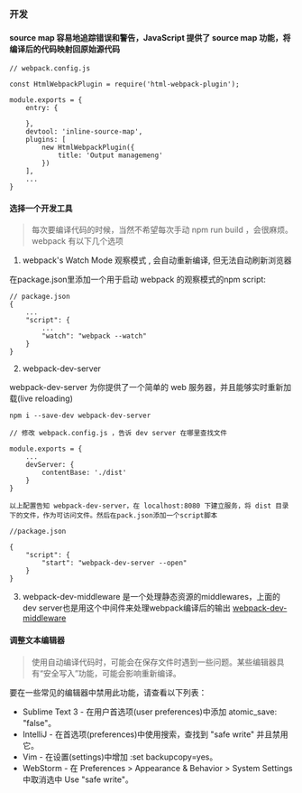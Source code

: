 ### 开发

#### source map   容易地追踪错误和警告，JavaScript 提供了 source map 功能，将编译后的代码映射回原始源代码

	// webpack.config.js

	const HtmlWebpackPlugin = require('html-webpack-plugin');

	module.exports = {
		entry: {

		},
		devtool: 'inline-source-map',
		plugins: [
			new HtmlWebpackPlugin({
				title: 'Output managemeng'
			})
		],
		...
	}

#### 选择一个开发工具  

> 每次要编译代码的时候，当然不希望每次手动 npm run build ，会很麻烦。
> webpack 有以下几个选项

1. webpack's Watch Mode   观察模式 , 会自动重新编译, 但无法自动刷新浏览器

在package.json里添加一个用于启动 webpack 的观察模式的npm script:

	// package.json
	{
		...
		"script": {
			...
			"watch": "webpack --watch"
		}
	}



2. webpack-dev-server

webpack-dev-server 为你提供了一个简单的 web 服务器，并且能够实时重新加载(live reloading)  

	npm i --save-dev webpack-dev-server

	// 修改 webpack.config.js ，告诉 dev server 在哪里查找文件 

	module.exports = {
		...
		devServer: {
			contentBase: './dist'
		}
	}

	以上配置告知 webpack-dev-server，在 localhost:8080 下建立服务，将 dist 目录下的文件，作为可访问文件。然后在pack.json添加一个script脚本 

	//package.json

	{
		"script": {
			"start": "webpack-dev-server --open"
		}
	}


3. webpack-dev-middleware  是一个处理静态资源的middlewares，上面的dev server也是用这个中间件来处理webpack编译后的输出 [webpack-dev-middleware](https://github.com/webpack/webpack-dev-middleware)

#### 调整文本编辑器

> 使用自动编译代码时，可能会在保存文件时遇到一些问题。某些编辑器具有“安全写入”功能，可能会影响重新编译。

要在一些常见的编辑器中禁用此功能，请查看以下列表：  

- Sublime Text 3 - 在用户首选项(user preferences)中添加 atomic_save: "false"。  
- IntelliJ - 在首选项(preferences)中使用搜索，查找到 "safe write" 并且禁用它。
- Vim - 在设置(settings)中增加 :set backupcopy=yes。
- WebStorm - 在 Preferences > Appearance & Behavior > System Settings 中取消选中 Use "safe write"。

